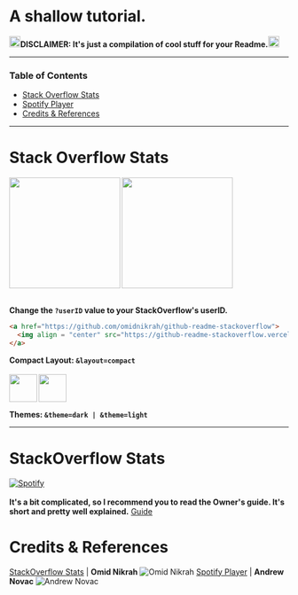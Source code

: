 # A shallow tutorial.

<img src="https://github.com/TheDudeThatCode/TheDudeThatCode/blob/master/Assets/powerup.gif" width="20px">**DISCLAIMER: It's just a compilation of cool stuff for your Readme.**<img src="https://github.com/TheDudeThatCode/TheDudeThatCode/blob/master/Assets/powerup.gif" width="20px">

----
###  Table of Contents
  - [Stack Overflow Stats](#stackoverflowstats)
  - [Spotify Player](#spotifyplayer)
  - [Credits & References](#refs)
-----
# <a name="stackoverflowstats"></a>Stack Overflow Stats

<a href="https://github.com/omidnikrah/github-readme-stackoverflow">
  <img align = "left" src="https://github-readme-stackoverflow.vercel.app/?userID=14450222" height="200">
  <img align='center' src="https://github-readme-stackoverflow.vercel.app/?userID=14450222&theme=dark" height="200">
</a>
<br><br>

**Change the `?userID` value to your StackOverflow's userID.**

```md
<a href="https://github.com/omidnikrah/github-readme-stackoverflow">
  <img align = "center" src="https://github-readme-stackoverflow.vercel.app/?userID=6558042">
</a>
```
**Compact Layout: `&layout=compact`**
<br><br>
<img src="https://github-readme-stackoverflow.vercel.app/?userID=14450222&theme=light&layout=compact" align='left'  height="50">
<img src="https://github-readme-stackoverflow.vercel.app/?userID=14450222&theme=dark&layout=compact" align='center'  height="50">

**Themes: `&theme=dark | &theme=light`**

-----

# <a name="spotifyplayer"></a>StackOverflow Stats
[![Spotify](https://spotifybadge.vercel.app/api/spotify)](https://open.spotify.com/user/7jlpf23yb8n91ft6vsthz68hu)
<br><br>
**It's a bit complicated, so I recommend you to read the Owner's guide. It's short and pretty well explained.**
[Guide](https://github.com/novatorem/novatorem/blob/master/SetUp.md)



# <a name="refs"></a>Credits & References
[StackOverflow Stats](https://github.com/omidnikrah/github-readme-stackoverflow) | **Omid Nikrah** ![Omid Nikrah](https://img.shields.io/github/followers/omidnikrah.svg?style=social&label=Follow&maxAge=2592000)
[Spotify Player](https://github.com/novatorem/novatorem/blob/master/) | **Andrew Novac** ![Andrew Novac](https://img.shields.io/github/followers/novatorem.svg?style=social&label=Follow&maxAge=2592000)

